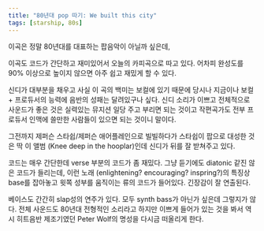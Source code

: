 ```yaml
---
title: "80년대 pop 따기: We built this city"
tags: [starship, 80s]
---
```


이곡은 정말 80년대를 대표하는 팝음악이 아닐까 싶은데, 

이곡도 코드가 간단하고 재미있어서 오늘의 카피곡으로 따고 있다. 어차피 완성도를 90% 이상으로 높이지 않으면 아주 쉽고 재밌게 할 수 있다.

신디가 대부분을 채우고 사실 이 곡의 백미는 보컬에 있기 때문에 당시나 지금이나 보컬 + 프로듀서의 능력에 음반의 성패는 달려있구나 싶다. 신디 소리가 이쁘고 전체적으로 사운드가 좋은 것은 실력있는 뮤지션 일당 주고 부리면 되는 것이고 작편곡가도 전부 프로듀서 인맥에 쓸만한 사람들이 있으면 되는 것이니 말이다.

그전까지 제퍼슨 스타쉽/제퍼슨 애어플레인으로 빌빌하다가 스타쉽이 팝으로 대성한 것은 딱 이 앨범 (Knee deep in the hooplar)인데 신디가 뒤를 잘 받쳐주고 있다. 

코드는 매우 간단한데 verse 부분의 코드가 좀 재밌다. 그냥 듣기에도 diatonic 같진 않은 코드가 들리는데, 이런 노래 (enlightening? encouraging? inspring?)의 특징상 base를 잡아놓고 윗쪽 성부를 움직이는 류의 코드가 들어있다. 긴장감이 잘 연출된다.

베이스도 간간히 slap성의 연주가 있다. 모두 synth bass가 아닌가 싶은데 그렇지가 않다. 전체 사운드도 80년대 전형적인 소리라고 하지만 이쁘게 들어가 있는 것을 봐서 역시 히트음반 제조기였던 Peter Wolf의 명성을 다시금 떠올리게 한다. 


